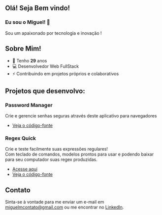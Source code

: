 ## Olá! Seja Bem vindo!
### Eu sou o Miguel! 👋

Sou um apaixonado por tecnologia e inovação !

## Sobre Mim!
  - 🎉 Tenho **29** anos
  - 💻 Desenvolvedor Web FullStack
  - ⚡ Contribuindo em projetos próprios e colaborativos

## Projetos que desenvolvo:

### Password Manager

Crie e gerencie senhas seguras através deste aplicativo para navegadores<br>

- [Veja o código-fonte](https://github.com/migmoroni/password-manager)

### Regex Quick

Crie e teste facilmente suas expressões regulares!<br>
Com teclado de comandos, modelos prontos para usar e podendo baixar para seu computador suas regex produzidas.<br>

- [Acesse aqui](https://migmoroni.github.io/RegexQuick/)
- [Veja o código-fonte](https://github.com/migmoroni/RegexQuick)

## Contato

Sinta-se à vontade para me enviar um e-mail em miguelmcontato@gmail.com ou me encontrar no [LinkedIn](https://linkedin.com/migmoroni).
